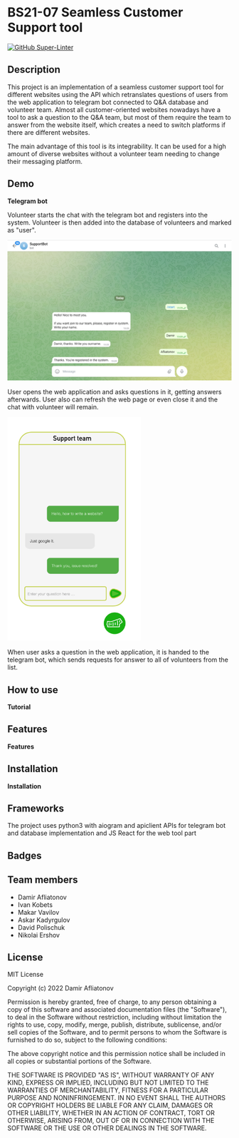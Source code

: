 # BS21-07 Seamless Customer Support tool
[![GitHub Super-Linter](https://github.com/InnoSWP/BS21-07-Customer-Support/workflows/Lint%20Code%20Base/badge.svg)](https://github.com/marketplace/actions/super-linter)

## Description

This project is an implementation of a seamless customer support tool for different websites using the API which retranslates questions of users from the web application to telegram bot connected to Q&A database and volunteer team. Almost all customer-oriented websites nowadays have a tool to ask a question to the Q&A  team, but most of them require the team to answer from the website itself, which creates a need to switch platforms if there are different websites.

The main advantage of this tool is its integrability. It can be used for a high amount of diverse websites without a volunteer team needing to change their messaging platform.

## Demo

**Telegram bot**

Volunteer starts the chat with the telegram bot and registers into the system. Volunteer is then added into the database of volunteers and marked as "user".

<img src="TG-bot-example.png" alt="drawing" width="600"/>

User opens the web application and asks questions in it, getting answers afterwards. User also can refresh the web page or even close it and the chat with volunteer will remain.


<img src="Web-design-example.png" alt="drawing" width="300"/>


When user asks a question in the web application, it is handed to the telegram bot, which sends requests for answer to all of volunteers from the list.



## How to use

**Tutorial**

## Features

**Features**

## Installation

**Installation**

## Frameworks

The project uses python3 with aiogram and apiclient APIs for telegram bot and database implementation and JS React for the web tool part

## Badges

## Team members
- Damir Afliatonov
- Ivan Kobets
- Makar Vavilov
- Askar Kadyrgulov
- David Polischuk
- Nikolai Ershov

## License

MIT License

Copyright (c) 2022 Damir Afliatonov

Permission is hereby granted, free of charge, to any person obtaining a copy
of this software and associated documentation files (the "Software"), to deal
in the Software without restriction, including without limitation the rights
to use, copy, modify, merge, publish, distribute, sublicense, and/or sell
copies of the Software, and to permit persons to whom the Software is
furnished to do so, subject to the following conditions:

The above copyright notice and this permission notice shall be included in all
copies or substantial portions of the Software.

THE SOFTWARE IS PROVIDED "AS IS", WITHOUT WARRANTY OF ANY KIND, EXPRESS OR
IMPLIED, INCLUDING BUT NOT LIMITED TO THE WARRANTIES OF MERCHANTABILITY,
FITNESS FOR A PARTICULAR PURPOSE AND NONINFRINGEMENT. IN NO EVENT SHALL THE
AUTHORS OR COPYRIGHT HOLDERS BE LIABLE FOR ANY CLAIM, DAMAGES OR OTHER
LIABILITY, WHETHER IN AN ACTION OF CONTRACT, TORT OR OTHERWISE, ARISING FROM,
OUT OF OR IN CONNECTION WITH THE SOFTWARE OR THE USE OR OTHER DEALINGS IN THE
SOFTWARE.
